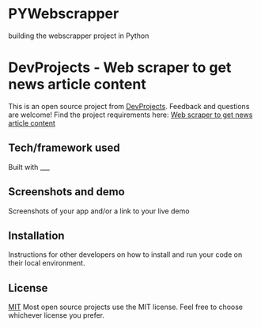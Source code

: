 # PYWebscrapper
building the webscrapper project in Python
# DevProjects - Web scraper to get news article content

This is an open source project from [DevProjects](http://www.codementor.io/projects). Feedback and questions are welcome!
Find the project requirements here: [Web scraper to get news article content](https://www.codementor.io/projects/tool/web-scraper-to-get-news-article-content-atx32d46qe)

## Tech/framework used
Built with ___

## Screenshots and demo
Screenshots of your app and/or a link to your live demo

## Installation
Instructions for other developers on how to install and run your code on their local environment.

## License
[MIT](https://choosealicense.com/licenses/mit/)
Most open source projects use the MIT license. Feel free to choose whichever license you prefer.
